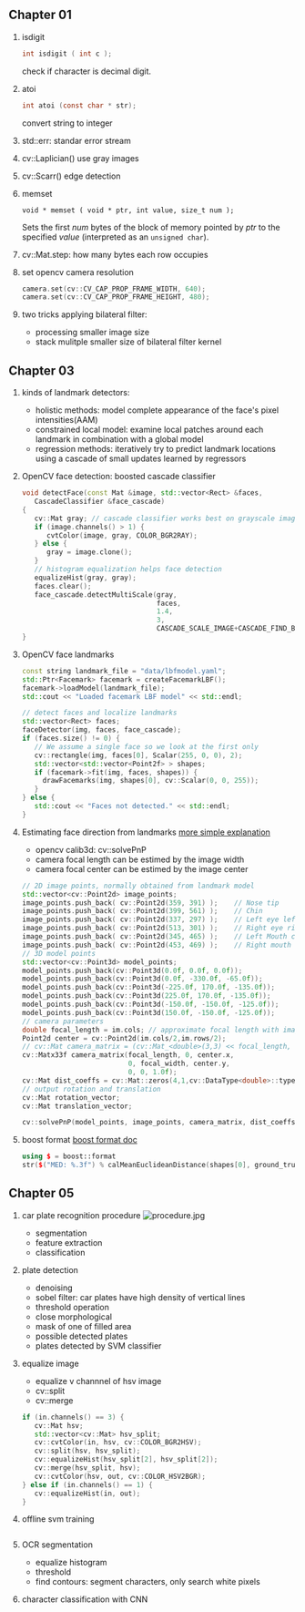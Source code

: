 ## Chapter 01 

1. isdigit

   ```c
   int isdigit ( int c );
   ```

   check if character is decimal digit.

2. atoi

   ```c
   int atoi (const char * str);
   ```

   convert string to integer

3. std::err: standar error stream

4. cv::Laplician() use gray images

5. cv::Scarr() edge detection

6. memset

   ```void * memset ( void * ptr, int value, size_t num );```

   Sets the first *num* bytes of the block of memory pointed by *ptr* to the specified *value* (interpreted as an `unsigned char`). 

7. cv::Mat.step: how many bytes each row occupies

8. set opencv camera resolution

   ```c++
   camera.set(cv::CV_CAP_PROP_FRAME_WIDTH, 640); 
   camera.set(cv::CV_CAP_PROP_FRAME_HEIGHT, 480);
   ```

9. two tricks applying bilateral filter:
   + processing smaller image size
   + stack mulitple smaller size of bilateral filter kernel

## Chapter 03 
1. kinds of landmark detectors:
   + holistic methods: model complete appearance of the face's pixel intensities(AAM)
   + constrained local model: examine local patches around each landmark in combination with a global model
   + regression methods: iteratively try to predict landmark locations using a cascade of small updates learned by regressors

2. OpenCV face detection: boosted cascade classifier
   ```c++
   void detectFace(const Mat &image, std::vector<Rect> &faces,
      CascadeClassifier &face_cascade) 
   {
      cv::Mat gray; // cascade classifier works best on grayscale images
      if (image.channels() > 1) {
         cvtColor(image, gray, COLOR_BGR2RAY);
      } else {
         gray = image.clone();
      }
      // histogram equalization helps face detection
      equalizeHist(gray, gray);
      faces.clear();
      face_cascade.detectMultiScale(gray,
                                    faces,
                                    1.4,
                                    3,
                                    CASCADE_SCALE_IMAGE+CASCADE_FIND_BIGGEST_OBJECT);
   }
   ```
3. OpenCV face landmarks
   ```c++
   const string landmark_file = "data/lbfmodel.yaml";
   std::Ptr<Facemark> facemark = createFacemarkLBF();
   facemark->loadModel(landmark_file);
   std::cout << "Loaded facemark LBF model" << std::endl;

   // detect faces and localize landmarks
   std::vector<Rect> faces;
   faceDetector(img, faces, face_cascade);
   if (faces.size() != 0) {
      // We assume a single face so we look at the first only
      cv::rectangle(img, faces[0], Scalar(255, 0, 0), 2);
      std::vector<std::vector<Point2f> > shapes;
      if (facemark->fit(img, faces, shapes)) {
        drawFacemarks(img, shapes[0], cv::Scalar(0, 0, 255));
      }
   } else {
      std::cout << "Faces not detected." << std::endl;
   }
   ```

4. Estimating face direction from landmarks
   [more simple explanation](https://www.learnopencv.com/head-pose-estimation-using-opencv-and-dlib/)
   + opencv calib3d: cv::solvePnP
   + camera focal length can be estimed by the image width
   + camera focal center can be estimed by the image center
   ```c++
   // 2D image points, normally obtained from landmark model
   std::vector<cv::Point2d> image_points;
   image_points.push_back( cv::Point2d(359, 391) );    // Nose tip
   image_points.push_back( cv::Point2d(399, 561) );    // Chin
   image_points.push_back( cv::Point2d(337, 297) );    // Left eye left corner
   image_points.push_back( cv::Point2d(513, 301) );    // Right eye right corner
   image_points.push_back( cv::Point2d(345, 465) );    // Left Mouth corner
   image_points.push_back( cv::Point2d(453, 469) );    // Right mouth corner
   // 3D model points
   std::vector<cv::Point3d> model_points;
   model_points.push_back(cv::Point3d(0.0f, 0.0f, 0.0f));               // Nose tip
   model_points.push_back(cv::Point3d(0.0f, -330.0f, -65.0f));          // Chin
   model_points.push_back(cv::Point3d(-225.0f, 170.0f, -135.0f));       // Left eye left corner
   model_points.push_back(cv::Point3d(225.0f, 170.0f, -135.0f));        // Right eye right corner
   model_points.push_back(cv::Point3d(-150.0f, -150.0f, -125.0f));      // Left Mouth corner
   model_points.push_back(cv::Point3d(150.0f, -150.0f, -125.0f));       // Right mouth corner
   // camera parameters
   double focal_length = im.cols; // approximate focal length with image width
   Point2d center = cv::Point2d(im.cols/2,im.rows/2);
   // cv::Mat camera_matrix = (cv::Mat_<double>(3,3) << focal_length, 0, center.x, 0 , focal_length, center.y, 0, 0, 1);
   cv::Matx33f camera_matrix(focal_length, 0, center.x,
                             0, focal_width, center.y,
                             0, 0, 1.0f); 
   cv::Mat dist_coeffs = cv::Mat::zeros(4,1,cv::DataType<double>::type); // assume no lens distortion
   // output rotation and translation
   cv::Mat rotation_vector; 
   cv::Mat translation_vector;
   
   cv::solvePnP(model_points, image_points, camera_matrix, dist_coeffs, rotation_vector, translation_vector);
   ```
5. boost format
   [boost format doc](https://www.boost.org/doc/libs/1_54_0/libs/format/doc/format.html)
   ```c++
   using $ = boost::format
   str($("MED: %.3f") % calMeanEuclideanDistance(shapes[0], ground_truth))
   ```

## Chapter 05
1. car plate recognition procedure
   ![procedure.jpg](https://www.oreilly.com/library/view/mastering-opencv-4/9781789533576/assets/e525e709-4de5-4d38-8ead-5c5d9cdf5e45.png)
   + segmentation
   + feature extraction
   + classification

2. plate detection
   + denoising
   + sobel filter: car plates have high density of vertical lines
   + threshold operation
   + close morphological
   + mask of one of filled area
   + possible detected plates
   + plates detected by SVM classifier
3. equalize image
   + equalize v channnel of hsv image 
   + cv::split
   + cv::merge
   ```c++
   if (in.channels() == 3) {
      cv::Mat hsv;
      std::vector<cv::Mat> hsv_split;
      cv::cvtColor(in, hsv, cv::COLOR_BGR2HSV);
      cv::split(hsv, hsv_split);
      cv::equalizeHist(hsv_split[2], hsv_split[2]);
      cv::merge(hsv_split, hsv);
      cv::cvtColor(hsv, out, cv::COLOR_HSV2BGR);
   } else if (in.channels() == 1) {
      cv::equalizeHist(in, out);
   }
   ```
4. offline svm training
   ```c++

   ```
5. OCR segmentation
   + equalize histogram
   + threshold
   + find contours: segment characters, only search white pixels

6. character classification with CNN
   


